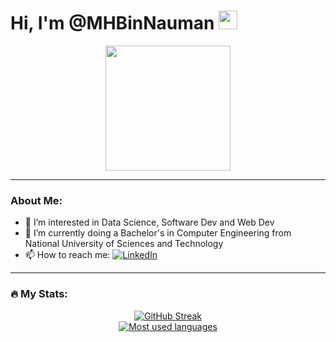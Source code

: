 <h1>
  Hi, I'm @MHBinNauman
  <img src="https://media.giphy.com/media/hvRJCLFzcasrR4ia7z/giphy.gif" width="30px"/>
</h1>

<div id="header" align="center">
  <img src="https://media2.giphy.com/media/v1.Y2lkPTc5MGI3NjExNTZhc2J5NmduNzVkMXV5MHBneDJ0NDdsOWtjdjlrODdpeHl5ZTRhbiZlcD12MV9pbnRlcm5hbF9naWZfYnlfaWQmY3Q9Zw/78XCFBGOlS6keY1Bil/giphy.gif" width="200"/>
</div>

<div id="badges" align="center">
  <img src="https://komarev.com/ghpvc/?username=MHBinNauman&style=flat-square&color=blue" alt=""/>
</div>

---

### About Me:

- 👀 I’m interested in Data Science, Software Dev and Web Dev
- 🌱 I’m currently doing a Bachelor's in Computer Engineering from National University of Sciences and Technology
- :mailbox: How to reach me: [![LinkedIn](https://custom-icon-badges.demolab.com/badge/LinkedIn-0A66C2?logo=linkedin-white&logoColor=fff)](https://www.linkedin.com/in/muhammad-hisham-bin-nauman)

---

### :fire: My Stats:

<div align="center">
  <a href="https://git.io/streak-stats"><img src="https://github-readme-streak-stats-brown-five.vercel.app?user=MHBinNauman&theme=highcontrast" alt="GitHub Streak" />
</div>

<div align="center">
  <a href="https://github.com/anuraghazra/github-readme-stats"><img src="https://github-readme-stats.vercel.app/api/top-langs/?username=MHBinNauman&layout=compact&theme=vision-friendly-dark" alt="Most used languages" />
</div>

<!---
MHBinNauman/MHBinNauman is a ✨ special ✨ repository because its `README.md` (this file) appears on your GitHub profile.
You can click the Preview link to take a look at your changes.
--->
